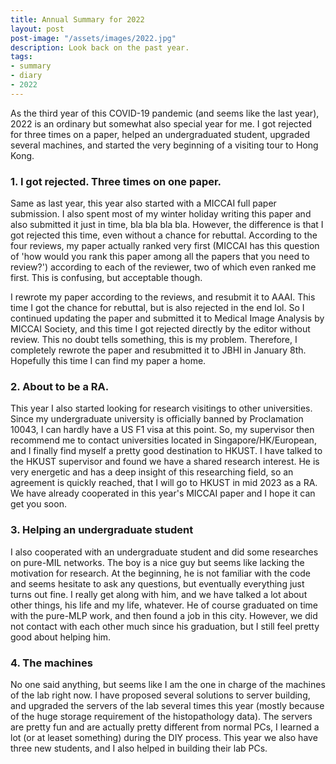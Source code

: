 ```yaml
---
title: Annual Summary for 2022
layout: post
post-image: "/assets/images/2022.jpg"
description: Look back on the past year.
tags:
- summary
- diary
- 2022
---
```


As the third year of this COVID-19 pandemic (and seems like the last year), 2022 is an ordinary but somewhat also special year for me. I got rejected for three times on a paper, helped an undergraduated student, upgraded several machines, and started the very beginning of a visiting tour to Hong Kong.

### 1. I got rejected. Three times on one paper.

Same as last year, this year also started with a MICCAI full paper submission. I also spent most of my winter holiday writing this paper and also submitted it just in time, bla bla bla bla. However, the difference is that I got rejected this time, even without a chance for rebuttal. According to the four reviews, my paper actually ranked very first (MICCAI has this question of 'how would you rank this paper among all the papers that you need to review?') according to each of the reviewer, two of which even ranked me first. This is confusing, but acceptable though.  

I rewrote my paper according to the reviews, and resubmit it to AAAI. This time I got the chance for rebuttal, but is also rejected in the end lol. So I continued updating the paper and submitted it to Medical Image Analysis by MICCAI Society, and this time I got rejected directly by the editor without review. This no doubt tells something, this is my problem. Therefore, I completely rewrote the paper and resubmitted it to JBHI in January 8th. Hopefully this time I can find my paper a home.    

### 2. About to be a RA. 

This year I also started looking for research visitings to other universities. Since my undergraduate university is officially banned by Proclamation 10043, I can hardly have a US F1 visa at this point. So, my supervisor then recommend me to contact universities located in Singapore/HK/European, and I finally find myself a pretty good destination to HKUST. I have talked to the HKUST supervisor and found we have a shared research interest. He is very energetic and has a deep insight of this researching field, so an agreement is quickly reached, that I will go to HKUST in mid 2023 as a RA. We have already cooperated in this year's MICCAI paper and I hope it can get you soon.

### 3. Helping an undergraduate student

I also cooperated with an undergraduate student and did some researches on pure-MIL networks. The boy is a nice guy but seems like lacking the motivation for research. At the beginning, he is not familiar with the code and seems hesitate to ask any questions, but eventually everything just turns out fine. I really get along with him, and we have talked a lot about other things, his life and my life, whatever. He of course graduated on time with the pure-MLP work, and then found a job in this city. However, we did not contact with each other much since his graduation, but I still feel pretty good about helping him.

### 4. The machines

No one said anything, but seems like I am the one in charge of the machines of the lab right now. I have proposed several solutions to server building, and upgraded the servers of the lab several times this year (mostly because of the huge storage requirement of the histopathology data). The servers are pretty fun and are actually pretty different from normal PCs, I learned a lot (or at leaset something) during the DIY process. This year we also have three new students, and I also helped in building their lab PCs.
